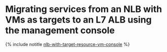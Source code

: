 # Migrating services from an NLB with VMs as targets to an L7 ALB using the management console

{% include notitle [nlb-with-target-resource-vm-console](../../../../_tutorials/security/nlb-with-target-resource-vm-console.md) %}
